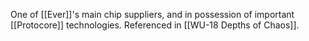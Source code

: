 One of [[Ever]]'s main chip suppliers, and in possession of important [[Protocore]] technologies. Referenced in [[WU-18 Depths of Chaos]].